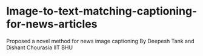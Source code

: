 # Image-to-text-matching-captioning-for-news-articles
Proposed a novel method for news image captioning 
By
Deepesh Tank and Dishant Chourasia 
IIT BHU

